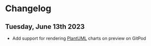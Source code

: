# Changelog

## Tuesday, June 13th 2023

- Add support for rendering [PlantUML](https://plantuml.com/) charts on preview on GitPod